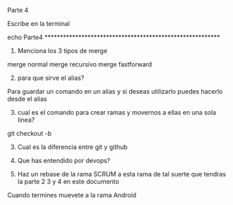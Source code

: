 Parte 4

Escribe en la terminal

echo Parte4 *********************************************************

1. Menciona los 3 tipos de merge

  merge normal
  merge recursivo 
  merge fastforward

2. para que sirve el alias?

  Para guardar un comando en un alias y si deseas utilizarlo puedes hacerlo desde el alias

3. cual es el comando para crear ramas y movernos a ellas en una sola linea?

  git checkout -b

3. Cual es la diferencia entre git y github

4. Que has entendido por devops?

5. Haz un rebase de la rama SCRUM a esta rama
de tal suerte que tendras la parte 2 3 y 4 en este documento

Cuando termines muevete a la rama Android

